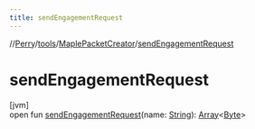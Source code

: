 ```yaml
---
title: sendEngagementRequest
---
```

//[Perry](../../../index.html)/[tools](../index.html)/[MaplePacketCreator](index.html)/[sendEngagementRequest](send-engagement-request.html)



# sendEngagementRequest



[jvm]\
open fun [sendEngagementRequest](send-engagement-request.html)(name: [String](https://docs.oracle.com/javase/8/docs/api/java/lang/String.html)): [Array](https://kotlinlang.org/api/latest/jvm/stdlib/kotlin/-array/index.html)&lt;[Byte](https://kotlinlang.org/api/latest/jvm/stdlib/kotlin/-byte/index.html)&gt;




